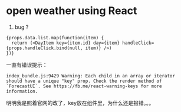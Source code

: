 # open weather using React

1. bug ?
```
{props.data.list.map(function(item) {
  return (<DayItem key={item.id} day={item} handleClick={props.handleClick.bind(null, item)} />)
})}
```
一直有错误提示：
```
index_bundle.js:9429 Warning: Each child in an array or iterator should have a unique "key" prop. Check the render method of `ForecastUI`. See https://fb.me/react-warning-keys for more information.
```
明明我是照着官网的改了，key放在组件里，为什么还是报错。。。
